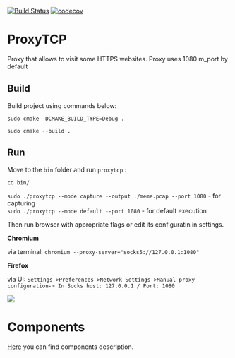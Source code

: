 [![Build Status](https://travis-ci.com/vizhyk/proxytcp.svg?branch=master)](https://travis-ci.com/vizhyk/proxytcp)
[![codecov](https://codecov.io/gh/xplainmeplease/ProxyTCP/branch/master/graph/badge.svg?token=RLH68SQ2KF)](https://codecov.io/gh/xplainmeplease/ProxyTCP)

# ProxyTCP
Proxy that allows to visit some HTTPS websites.
Proxy uses 1080 m_port by default
## Build

Build project using commands below:

`sudo cmake -DCMAKE_BUILD_TYPE=Debug .`

`sudo cmake --build .`

## Run

Move to the `bin` folder and run `proxytcp` :

`cd bin/`

`sudo ./proxytcp --mode capture --output ./meme.pcap --port 1080` - for capturing <br>
`sudo ./proxytcp --mode default --port 1080`  - for default execution

Then run browser with appropriate flags or edit its configuratin in settings.

__Chromium__

via terminal: `chromium --proxy-server="socks5://127.0.0.1:1080"  `

__Firefox__

via UI: `Settings->Preferences->Network Settings->Manual proxy configuration-> In Socks host: 127.0.0.1 / Port: 1080`

![](readme-img/output.gif)


# Components
[Here](Components.md) you can find components description.


